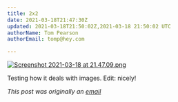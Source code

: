 ```yaml
---
title: 2x2
date: 2021-03-18T21:47:30Z
updated: 2021-03-18T21:50:02Z,2021-03-18 21:50:02 UTC
authorName: Tom Pearson
authorEmail: tomp@hey.com

---
```

 [![Screenshot 2021-03-18 at 21.47.09.png](https://world.hey.com/tomp/ef5812a3/representations/eyJfcmFpbHMiOnsibWVzc2FnZSI6IkJBaHBCTGhlVXhNPSIsImV4cCI6bnVsbCwicHVyIjoiYmxvYl9pZCJ9fQ==--ffc3278954fa1032db72347bcc42ab0eb09dc2e8/eyJfcmFpbHMiOnsibWVzc2FnZSI6IkJBaDdDam9MWm05eWJXRjBTU0lJY0c1bkJqb0dSVlE2RkhKbGMybDZaVjkwYjE5c2FXMXBkRnNIYVFLQUIya0NBQVU2REhGMVlXeHBkSGxwU3pvTGJHOWhaR1Z5ZXdZNkNYQmhaMlV3T2cxamIyRnNaWE5qWlZRPSIsImV4cCI6bnVsbCwicHVyIjoidmFyaWF0aW9uIn19--9333ff4f088aa9239bed4b0a224e37f2c7bab42d/Screenshot%202021-03-18%20at%2021.47.09.png)](https://world.hey.com/tomp/ef5812a3/blobs/eyJfcmFpbHMiOnsibWVzc2FnZSI6IkJBaHBCTGhlVXhNPSIsImV4cCI6bnVsbCwicHVyIjoiYmxvYl9pZCJ9fQ==--ffc3278954fa1032db72347bcc42ab0eb09dc2e8/Screenshot%202021-03-18%20at%2021.47.09.png?disposition=attachment "Download Screenshot 2021-03-18 at 21.47.09.png") 

Testing how it deals with images. Edit: nicely!

_This post was originally an [email](https://https://world.hey.com/tomp)_